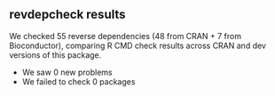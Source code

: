 ## revdepcheck results

We checked 55 reverse dependencies (48 from CRAN + 7 from Bioconductor), comparing R CMD check results across CRAN and dev versions of this package.

 * We saw 0 new problems
 * We failed to check 0 packages

